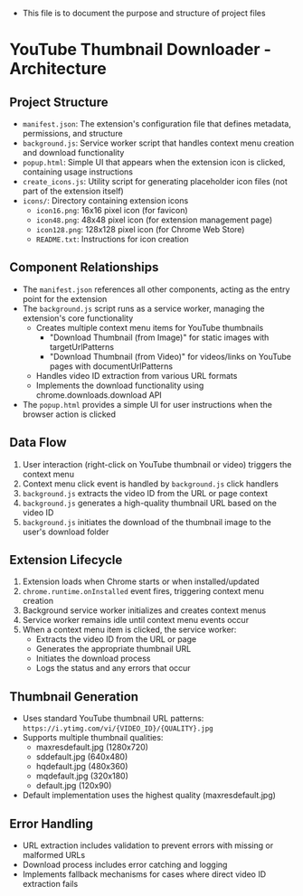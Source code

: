 * This file is to document the purpose and structure of project files

# YouTube Thumbnail Downloader - Architecture

## Project Structure

- `manifest.json`: The extension's configuration file that defines metadata, permissions, and structure
- `background.js`: Service worker script that handles context menu creation and download functionality
- `popup.html`: Simple UI that appears when the extension icon is clicked, containing usage instructions
- `create_icons.js`: Utility script for generating placeholder icon files (not part of the extension itself)
- `icons/`: Directory containing extension icons
  - `icon16.png`: 16x16 pixel icon (for favicon)
  - `icon48.png`: 48x48 pixel icon (for extension management page)
  - `icon128.png`: 128x128 pixel icon (for Chrome Web Store)
  - `README.txt`: Instructions for icon creation

## Component Relationships

- The `manifest.json` references all other components, acting as the entry point for the extension
- The `background.js` script runs as a service worker, managing the extension's core functionality
  - Creates multiple context menu items for YouTube thumbnails
    - "Download Thumbnail (from Image)" for static images with targetUrlPatterns
    - "Download Thumbnail (from Video)" for videos/links on YouTube pages with documentUrlPatterns
  - Handles video ID extraction from various URL formats
  - Implements the download functionality using chrome.downloads.download API
- The `popup.html` provides a simple UI for user instructions when the browser action is clicked

## Data Flow

1. User interaction (right-click on YouTube thumbnail or video) triggers the context menu
2. Context menu click event is handled by `background.js` click handlers
3. `background.js` extracts the video ID from the URL or page context
4. `background.js` generates a high-quality thumbnail URL based on the video ID
5. `background.js` initiates the download of the thumbnail image to the user's download folder

## Extension Lifecycle

1. Extension loads when Chrome starts or when installed/updated
2. `chrome.runtime.onInstalled` event fires, triggering context menu creation
3. Background service worker initializes and creates context menus
4. Service worker remains idle until context menu events occur
5. When a context menu item is clicked, the service worker:
   - Extracts the video ID from the URL or page
   - Generates the appropriate thumbnail URL
   - Initiates the download process
   - Logs the status and any errors that occur

## Thumbnail Generation

- Uses standard YouTube thumbnail URL patterns: `https://i.ytimg.com/vi/{VIDEO_ID}/{QUALITY}.jpg`
- Supports multiple thumbnail qualities:
  - maxresdefault.jpg (1280x720)
  - sddefault.jpg (640x480)
  - hqdefault.jpg (480x360)
  - mqdefault.jpg (320x180)
  - default.jpg (120x90)
- Default implementation uses the highest quality (maxresdefault.jpg)

## Error Handling

- URL extraction includes validation to prevent errors with missing or malformed URLs
- Download process includes error catching and logging
- Implements fallback mechanisms for cases where direct video ID extraction fails

